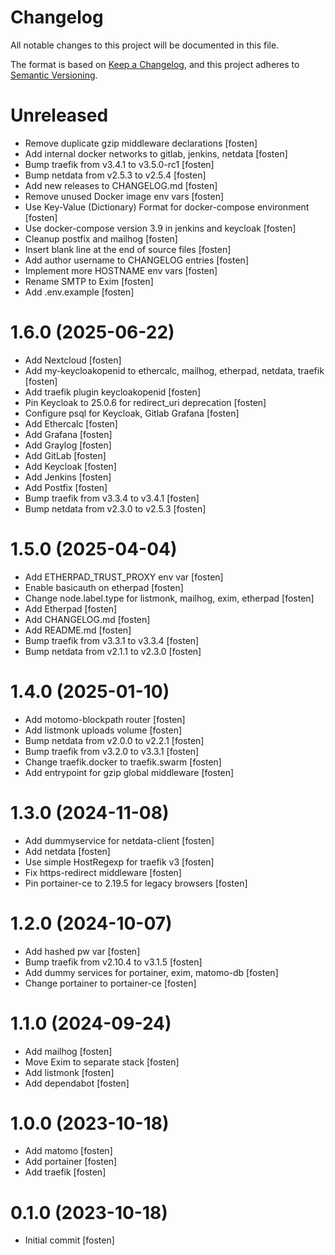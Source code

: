 # Changelog

All notable changes to this project will be documented in this file.

The format is based on [Keep a Changelog](https://keepachangelog.com/en/1.0.0/),
and this project adheres to [Semantic Versioning](https://semver.org/spec/v2.0.0.html).

<!-- You should *NOT* be adding new change log entries to this file.
     You should create a file in the news directory instead.
     For helpful instructions, please see:
     https://6.docs.plone.org/volto/developer-guidelines/contributing.html#create-a-pull-request
-->

<!-- towncrier release notes start -->

# Unreleased
- Remove duplicate gzip middleware declarations [fosten]
- Add internal docker networks to gitlab, jenkins, netdata [fosten]
- Bump traefik from v3.4.1 to v3.5.0-rc1 [fosten]
- Bump netdata from v2.5.3 to v2.5.4 [fosten]
- Add new releases to CHANGELOG.md [fosten]
- Remove unused Docker image env vars [fosten]
- Use Key-Value (Dictionary) Format for docker-compose environment [fosten]
- Use docker-compose version 3.9 in jenkins and keycloak [fosten]
- Cleanup postfix and mailhog [fosten]
- Insert blank line at the end of source files [fosten]
- Add author username to CHANGELOG entries [fosten]
- Implement more HOSTNAME env vars [fosten]
- Rename SMTP to Exim [fosten]
- Add .env.example [fosten]

# 1.6.0 (2025-06-22)
- Add Nextcloud [fosten]
- Add my-keycloakopenid to ethercalc, mailhog, etherpad, netdata, traefik [fosten]
- Add traefik plugin keycloakopenid [fosten]
- Pin Keycloak to 25.0.6 for redirect_uri deprecation [fosten]
- Configure psql for Keycloak, Gitlab Grafana [fosten]
- Add Ethercalc [fosten]
- Add Grafana [fosten]
- Add Graylog [fosten]
- Add GitLab [fosten]
- Add Keycloak [fosten]
- Add Jenkins [fosten]
- Add Postfix [fosten]
- Bump traefik from v3.3.4 to v3.4.1 [fosten]
- Bump netdata from v2.3.0 to v2.5.3 [fosten]

# 1.5.0 (2025-04-04)
- Add ETHERPAD_TRUST_PROXY env var [fosten]
- Enable basicauth on etherpad [fosten]
- Change node.label.type for listmonk, mailhog, exim, etherpad [fosten]
- Add Etherpad [fosten]
- Add CHANGELOG.md [fosten]
- Add README.md [fosten]
- Bump traefik from v3.3.1 to v3.3.4 [fosten]
- Bump netdata from v2.1.1 to v2.3.0 [fosten]

# 1.4.0 (2025-01-10)
- Add motomo-blockpath router [fosten]
- Add listmonk uploads volume [fosten]
- Bump netdata from v2.0.0 to v2.2.1 [fosten]
- Bump traefik from v3.2.0 to v3.3.1 [fosten]
- Change traefik.docker to traefik.swarm [fosten]
- Add entrypoint for gzip global middleware [fosten]

# 1.3.0 (2024-11-08)
- Add dummyservice for netdata-client [fosten]
- Add netdata [fosten]
- Use simple HostRegexp for traefik v3 [fosten]
- Fix https-redirect middleware [fosten]
- Pin portainer-ce to 2.19.5 for legacy browsers [fosten]

# 1.2.0 (2024-10-07)
- Add hashed pw var [fosten]
- Bump traefik from v2.10.4 to v3.1.5 [fosten]
- Add dummy services for portainer, exim, matomo-db [fosten]
- Change portainer to portainer-ce [fosten]

# 1.1.0 (2024-09-24)
- Add mailhog [fosten]
- Move Exim to separate stack [fosten]
- Add listmonk [fosten]
- Add dependabot [fosten]

# 1.0.0 (2023-10-18)
- Add matomo [fosten]
- Add portainer [fosten]
- Add traefik [fosten]

# 0.1.0 (2023-10-18)
- Initial commit [fosten]
